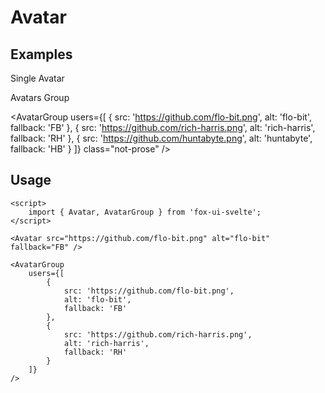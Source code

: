 <script>
	import { Subheading } from '$lib/components/base/heading';
	import { Text } from '$lib/components/base/text';
	import { Avatar, AvatarGroup } from '$lib/components/base/avatar';
</script>

# Avatar

## Examples

Single Avatar

<div class="flex items-center gap-2">
	<Avatar fallback="AB" />
	<Avatar src="https://github.com/flo-bit.png" alt="flo-bit" fallback="FB" class="not-prose" />
</div>

Avatars Group

<AvatarGroup
users={[
{
src: 'https://github.com/flo-bit.png',
alt: 'flo-bit',
fallback: 'FB'
},
{
src: 'https://github.com/rich-harris.png',
alt: 'rich-harris',
fallback: 'RH'
},
{
src: 'https://github.com/huntabyte.png',
alt: 'huntabyte',
fallback: 'HB'
}
]}
class="not-prose"
/>

## Usage

```svelte
<script>
	import { Avatar, AvatarGroup } from 'fox-ui-svelte';
</script>

<Avatar src="https://github.com/flo-bit.png" alt="flo-bit" fallback="FB" />

<AvatarGroup
	users={[
		{
			src: 'https://github.com/flo-bit.png',
			alt: 'flo-bit',
			fallback: 'FB'
		},
		{
			src: 'https://github.com/rich-harris.png',
			alt: 'rich-harris',
			fallback: 'RH'
		}
	]}
/>
```
